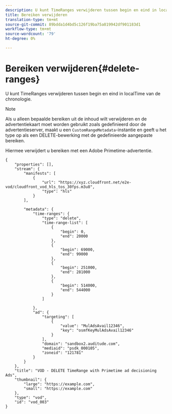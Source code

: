 ```yaml
---
description: U kunt TimeRanges verwijderen tussen begin en eind in localTime van de chronologie.
title: Bereiken verwijderen
translation-type: tm+mt
source-git-commit: 89bdda1d4bd5c126f19ba75a819942df901183d1
workflow-type: tm+mt
source-wordcount: '79'
ht-degree: 0%

---
```



# Bereiken verwijderen{#delete-ranges}

U kunt TimeRanges verwijderen tussen begin en eind in localTime van de chronologie.

>[!NOTE]
>
>Als u alleen bepaalde bereiken uit de inhoud wilt verwijderen en de advertentiekaart moet worden gebruikt zoals gedefinieerd door de advertentieserver, maakt u een `CustomRangeMetadata`-instantie en geeft u het type op als een DELETE-bewerking met de gedefinieerde aangepaste bereiken.

Hiermee verwijdert u bereiken met een Adobe Primetime-advertentie.

```
{   
    "properties": [],
    "stream": {
        "manifests": [
            {
                "url": "https://xyz.cloudfront.net/e2e-vod/cloudfront_vod_hls_tos_30fps.m3u8",
                "type": "hls"
            }
        ],
     
        "metadata": {
            "time-ranges": {
                "type": "delete",
                "time-range-list": [
                    {
                        "begin": 0,
                        "end": 20000
                    },
                    {
                        "begin": 69000,
                        "end": 99000
                    },
                    {
                        "begin": 251000,
                        "end": 281000
                    },
                    {
                        "begin": 514000,
                        "end": 544000
                    }
                ]
     
            },
            "ad": {
                "targeting": [
                    {
                        "value": "MulAdsAvail12346",
                        "key": "osmfKeyMulAdsAvail12346"
                    }
                ],
                "domain": "sandbox2.auditude.com",
                "mediaid": "psdk_000105",
                "zoneid": "121781"
            }     
        }
    },   
    "title": "VOD - DELETE TimeRange with Primetime ad decisioning Ads",
    "thumbnail": {
        "large": "https://example.com",
        "small": "https://example.com"
    },
    "type": "vod",
    "id": "vod_003"
}
```

